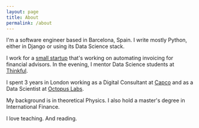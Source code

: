 ```yaml
---
layout: page
title: About
permalink: /about
---
```


<div class="row justify-content-between">
<div class="col-md-8 pr-5">

<p>I'm a software engineer based in Barcelona, Spain. I write mostly Python, either in Django or using its Data Science stack.</p>

<p>I work for a <a href="https://a9.ga/">small startup</a> that's working on automating invoicing for financial advisors. In the evening, I mentor Data Science students at <a href="https://thinkful.com/">Thinkful</a>.</p>

<p>I spent 3 years in London working as a Digital Consultant at <a href="https://capco.com/">Capco</a> and as a Data Scientist at <a href="https://octopuslabs.com/">Octopus Labs</a>.</p>

<p>My background is in theoretical Physics. I also hold a master's degree in International Finance.</p>

<p>I love teaching. And reading.</p>

</div>

<!-- <div class="col-md-4">

<div class="sticky-top sticky-top-80">
<h5>Become a patron</h5>

<p>Thank you for your support! Your donation helps me maintain and improve this site.</p>

<a target="_blank" href="https://www.patreon.com/aduranb" class="btn btn-danger">Become a Patron</a>

</div>
</div> -->
</div>
